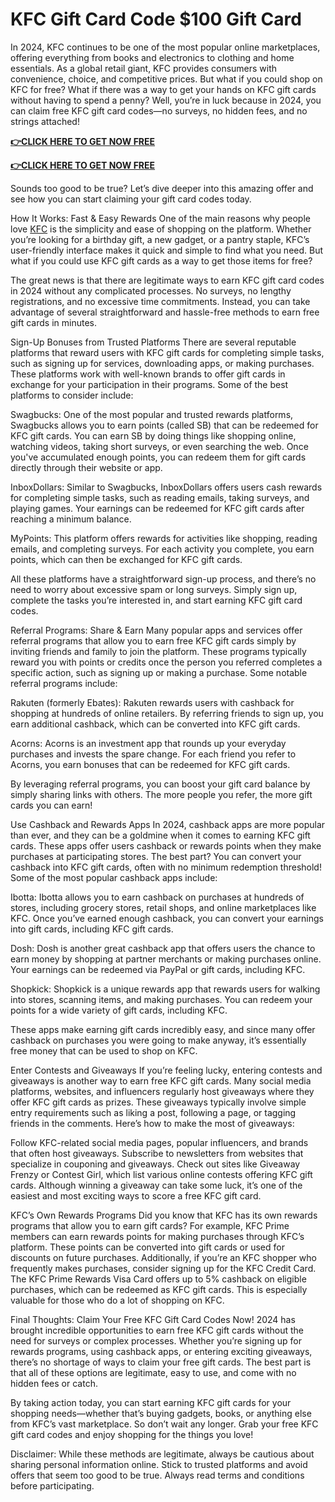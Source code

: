 # KFC Gift Card Code $100 Gift Card
In 2024, KFC continues to be one of the most popular online marketplaces, offering everything from books and electronics to clothing and home essentials. As a global retail giant, KFC provides consumers with convenience, choice, and competitive prices. But what if you could shop on KFC for free? What if there was a way to get your hands on KFC gift cards without having to spend a penny? Well, you’re in luck because in 2024, you can claim free KFC gift card codes—no surveys, no hidden fees, and no strings attached!

**[👉CLICK HERE TO GET NOW FREE](https://service247.xyz/kfc/)**

**[👉CLICK HERE TO GET NOW FREE](https://service247.xyz/kfc/)**

Sounds too good to be true? Let’s dive deeper into this amazing offer and see how you can start claiming your gift card codes today.

How It Works: Fast & Easy Rewards One of the main reasons why people love [KFC](https://global.kfc.com/) is the simplicity and ease of shopping on the platform. Whether you’re looking for a birthday gift, a new gadget, or a pantry staple, KFC’s user-friendly interface makes it quick and simple to find what you need. But what if you could use KFC gift cards as a way to get those items for free?

The great news is that there are legitimate ways to earn KFC gift card codes in 2024 without any complicated processes. No surveys, no lengthy registrations, and no excessive time commitments. Instead, you can take advantage of several straightforward and hassle-free methods to earn free gift cards in minutes.

Sign-Up Bonuses from Trusted Platforms There are several reputable platforms that reward users with KFC gift cards for completing simple tasks, such as signing up for services, downloading apps, or making purchases. These platforms work with well-known brands to offer gift cards in exchange for your participation in their programs.
Some of the best platforms to consider include:

Swagbucks: One of the most popular and trusted rewards platforms, Swagbucks allows you to earn points (called SB) that can be redeemed for KFC gift cards. You can earn SB by doing things like shopping online, watching videos, taking short surveys, or even searching the web. Once you've accumulated enough points, you can redeem them for gift cards directly through their website or app.

InboxDollars: Similar to Swagbucks, InboxDollars offers users cash rewards for completing simple tasks, such as reading emails, taking surveys, and playing games. Your earnings can be redeemed for KFC gift cards after reaching a minimum balance.

MyPoints: This platform offers rewards for activities like shopping, reading emails, and completing surveys. For each activity you complete, you earn points, which can then be exchanged for KFC gift cards.

All these platforms have a straightforward sign-up process, and there’s no need to worry about excessive spam or long surveys. Simply sign up, complete the tasks you’re interested in, and start earning KFC gift card codes.

Referral Programs: Share & Earn Many popular apps and services offer referral programs that allow you to earn free KFC gift cards simply by inviting friends and family to join the platform. These programs typically reward you with points or credits once the person you referred completes a specific action, such as signing up or making a purchase.
Some notable referral programs include:

Rakuten (formerly Ebates): Rakuten rewards users with cashback for shopping at hundreds of online retailers. By referring friends to sign up, you earn additional cashback, which can be converted into KFC gift cards.

Acorns: Acorns is an investment app that rounds up your everyday purchases and invests the spare change. For each friend you refer to Acorns, you earn bonuses that can be redeemed for KFC gift cards.

By leveraging referral programs, you can boost your gift card balance by simply sharing links with others. The more people you refer, the more gift cards you can earn!

Use Cashback and Rewards Apps In 2024, cashback apps are more popular than ever, and they can be a goldmine when it comes to earning KFC gift cards. These apps offer users cashback or rewards points when they make purchases at participating stores. The best part? You can convert your cashback into KFC gift cards, often with no minimum redemption threshold!
Some of the most popular cashback apps include:

Ibotta: Ibotta allows you to earn cashback on purchases at hundreds of stores, including grocery stores, retail shops, and online marketplaces like KFC. Once you’ve earned enough cashback, you can convert your earnings into gift cards, including KFC gift cards.

Dosh: Dosh is another great cashback app that offers users the chance to earn money by shopping at partner merchants or making purchases online. Your earnings can be redeemed via PayPal or gift cards, including KFC.

Shopkick: Shopkick is a unique rewards app that rewards users for walking into stores, scanning items, and making purchases. You can redeem your points for a wide variety of gift cards, including KFC.

These apps make earning gift cards incredibly easy, and since many offer cashback on purchases you were going to make anyway, it’s essentially free money that can be used to shop on KFC.

Enter Contests and Giveaways If you’re feeling lucky, entering contests and giveaways is another way to earn free KFC gift cards. Many social media platforms, websites, and influencers regularly host giveaways where they offer KFC gift cards as prizes. These giveaways typically involve simple entry requirements such as liking a post, following a page, or tagging friends in the comments.
Here’s how to make the most of giveaways:

Follow KFC-related social media pages, popular influencers, and brands that often host giveaways. Subscribe to newsletters from websites that specialize in couponing and giveaways. Check out sites like Giveaway Frenzy or Contest Girl, which list various online contests offering KFC gift cards. Although winning a giveaway can take some luck, it’s one of the easiest and most exciting ways to score a free KFC gift card.

KFC’s Own Rewards Programs Did you know that KFC has its own rewards programs that allow you to earn gift cards? For example, KFC Prime members can earn rewards points for making purchases through KFC’s platform. These points can be converted into gift cards or used for discounts on future purchases.
Additionally, if you’re an KFC shopper who frequently makes purchases, consider signing up for the KFC Credit Card. The KFC Prime Rewards Visa Card offers up to 5% cashback on eligible purchases, which can be redeemed as KFC gift cards. This is especially valuable for those who do a lot of shopping on KFC.

Final Thoughts: Claim Your Free KFC Gift Card Codes Now! 2024 has brought incredible opportunities to earn free KFC gift cards without the need for surveys or complex processes. Whether you’re signing up for rewards programs, using cashback apps, or entering exciting giveaways, there’s no shortage of ways to claim your free gift cards. The best part is that all of these options are legitimate, easy to use, and come with no hidden fees or catch.

By taking action today, you can start earning KFC gift cards for your shopping needs—whether that’s buying gadgets, books, or anything else from KFC’s vast marketplace. So don’t wait any longer. Grab your free KFC gift card codes and enjoy shopping for the things you love!

Disclaimer: While these methods are legitimate, always be cautious about sharing personal information online. Stick to trusted platforms and avoid offers that seem too good to be true. Always read terms and conditions before participating.
